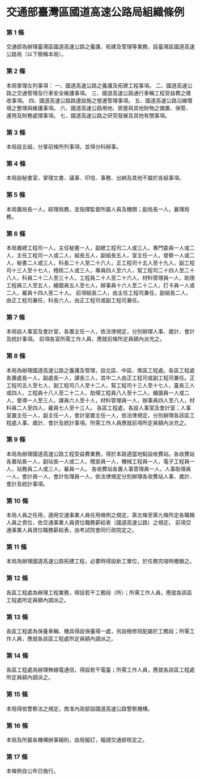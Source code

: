 # 交通部臺灣區國道高速公路局組織條例

### 第 1 條

交通部為辦理臺灣區國道高速公路之養護、拓建及管理等業務，設臺灣區國道高速公路局（以下簡稱本局）。

### 第 2 條

本局掌理左列事項：
一、國道高速公路之養護及拓建工程事項。
二、國道高速公路之交通管理及行車安全維護事項。
三、國道高速公路通行車輛工程受益費之徵收事項。
四、國道高速公路路邊設施之營運管理事項。
五、國道高速公路沿線環境之整理與維護事項。
六、國道高速公路用地、房屋與其他財物之備置、保管、運用及財務處理事項。
七、國道高速公路之研究發展及其他有關事項。

### 第 3 條

本局設五組，分掌前條所列事項，並得分科辦事。

### 第 4 條

本局設秘書室，掌理文書、議事、印信、事務、出納及其他不屬於各組事項。

### 第 5 條

本局置局長一人，綜理局務，並指揮監督所屬人員及機關；副局長一人，襄理局務。

### 第 6 條

本局置總工程司一人，主任秘書一人，副總工程司二人或三人，專門委員一人或二人，主任工程司一人或二人，組長五人，副組長五人，室主任一人，督察一人或二人，秘書二人或三人，科長二十人至二十六人，正工程司十五人至十九人，副工程司十三人至十七人，稽核二人或三人，專員四人至六人，幫工程司二十四人至二十八人，科員二十二人至三十人，工程員二十人至二十六人，材料管理員一人，助理工程員三人至五人，繪圖員五人至七人，辦事員十六人至二十二人，打卡員一人或二人，雇員十四人至二十人。
前項組長二人，由主任工程司兼任，副組長二人，由正工程司兼任，科長六人，由正工程司或副工程司兼任。

### 第 7 條

本局設人事室及會計室，各置主任一人，依法律規定，分別辦理人事、歲計、會計及統計事項。
前項各室所需工作人員，應就前條所定員額內派充之。

### 第 8 條

本局為辦理國道高速公路之養護及管理，設北區、中區、南區工程處。各區工程處各置處長一人，副處長一人，課長三人，其中二人由正工程司或副工程司兼任。正工程司五人至七人，副工程司八人至十二人，幫工程司十三人至十七人，臺長三人或四人，工程員十八人至二十二人，助理工程員八人至十二人，繪圖員一人或二人，督導一人至三人，課員六人至十人，材料管理員一人，辦事員四人至八人，材料員二人至四人，雇員七人至十三人。
各區工程處，各設人事室及會計室；人事室置主任一人，副主任一人，會計室置主任一人，依法律規定，分別辦理各該區工程處人事、歲計、會計及統計事項。所需工作人員應就前項所定員額內派充之。

### 第 9 條

本局為辦理國道高速公路工程受益費業務，得於本路適當地點設收費站。各收費站各置站長一人，副站長一人或二人，稽查員一人，機械工程員一人，電子工程員一人，站務員二人或三人，雇員一人。
各收費站各置人事管理員一人，人事助理員一人，會計員一人，會計佐理員一人，依法律規定分別辦理各收費站人事、歲計、會計及統計事項。

### 第 10 條

本局人員之任用，適用交通事業人員任用條例之規定。第五條至第九條所定各職稱人員之資位，依交通事業人員資位職務薪給表（國道高速公路）之規定。
前項交通事業人員資位職務薪給表，由考試院會同行政院定之。

### 第 11 條

本局為辦理國道高速公路拓建工程，必要時得設新工單位，於任務完竣時撤銷之。

### 第 12 條

各區工程處為辦理工程業務，得設若干工務段（所）；所需工作人員，應就各該區工程處所定員額內調派之。

### 第 13 條

各區工程處為保養車輛、機具得設保養場一處，另設檢修班配屬於工務段；所需工作人員，應就各該區工程處所定員額內調派之。

### 第 14 條

各區工程處為辦理無線電通信，得設若干電臺；所需工作人員，應就各該區工程處所定員額內調派之。

### 第 15 條

本局得依警察法之規定，商准內政部設國道高速公路警察機構。

### 第 16 條

本局及所屬各機構辦事細則，由局擬訂，報請交通部核定之。

### 第 17 條

本條例自公布日施行。
